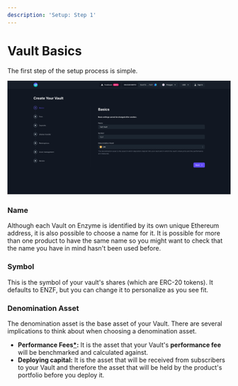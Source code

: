 ```yaml
---
description: 'Setup: Step 1'
---
```


# Vault Basics

The first step of the setup process is simple.

![](<../../.gitbook/assets/image (39).png>)

### **Name**

Although each Vault on Enzyme is identified by its own unique Ethereum address, it is also possible to choose a name for it. It is possible for more than one product to have the same name so you might want to check that the name you have in mind hasn't been used before.

### Symbol

This is the symbol of your vault's shares (which are ERC-20 tokens). It defaults to ENZF, but you can change it to personalize as you see fit.

### Denomination Asset

The denomination asset is the base asset of your Vault. There are several implications to think about when choosing a denomination asset.

* **Performance Fees**[**\***](fees.md)**:** It is the asset that your Vault's **performance fee** will be benchmarked and calculated against.
* **Deploying capital:** It is the asset that will be received from subscribers to your Vault and therefore the asset that will be held by the product's portfolio before you deploy it.
